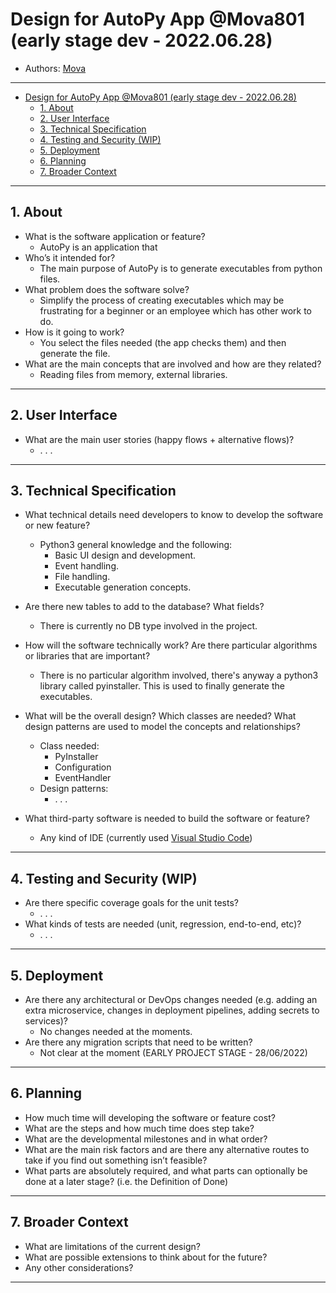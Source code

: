 # Design for AutoPy App @Mova801 (early stage dev - 2022.06.28)

- Authors: [Mova](https://github.com/Mova801)

___

- [Design for AutoPy App @Mova801 (early stage dev - 2022.06.28)](#design-for-autopy-app-mova801-early-stage-dev---20220628)
  - [1. About](#1-about)
  - [2. User Interface](#2-user-interface)
  - [3. Technical Specification](#3-technical-specification)
  - [4. Testing and Security (WIP)](#4-testing-and-security-wip)
  - [5. Deployment](#5-deployment)
  - [6. Planning](#6-planning)
  - [7. Broader Context](#7-broader-context)

___

## 1. About

- What is the software application or feature?
  - AutoPy is an application that
- Who’s it intended for?
  - The main purpose of AutoPy is to generate executables from python files.
- What problem does the software solve?
  - Simplify the process of creating executables which may be frustrating for a beginner or an employee which has other work to do.
- How is it going to work?
  - You select the files needed (the app checks them) and then generate the file.
- What are the main concepts that are involved and how are they related?
  - Reading files from memory, external libraries.
  
___

## 2. User Interface

- What are the main user stories (happy flows + alternative flows)?
  - . . .

___

## 3. Technical Specification

- What technical details need developers to know to develop the software or new feature?
  - Python3 general knowledge and the following:
    - Basic UI design and development.
    - Event handling.
    - File handling.
    - Executable generation concepts.
- Are there new tables to add to the database? What fields?
  - There is currently no DB type involved in the project.
- How will the software technically work? Are there particular algorithms or libraries that are important?
  - There is no particular algorithm involved, there's anyway a python3 library called pyinstaller. This is used to finally generate the executables.
  
- What will be the overall design? Which classes are needed? What design patterns are used to
model the concepts and relationships?
  - Class needed:
    - PyInstaller
    - Configuration
    - EventHandler
  - Design patterns:
    - . . .
- What third-party software is needed to build the software or feature?
  - Any kind of IDE (currently used [Visual Studio Code](https://code.visualstudio.com))

___

## 4. Testing and Security (WIP)

- Are there specific coverage goals for the unit tests?
  - . . .
- What kinds of tests are needed (unit, regression, end-to-end, etc)?
  - . . .

___

## 5. Deployment

- Are there any architectural or DevOps changes needed (e.g. adding an extra microservice,
changes in deployment pipelines, adding secrets to services)?
  - No changes needed at the moments.
- Are there any migration scripts that need to be written?
  - Not clear at the moment (EARLY PROJECT STAGE - 28/06/2022)

___

## 6. Planning

- How much time will developing the software or feature cost?
- What are the steps and how much time does step take?
- What are the developmental milestones and in what order?
- What are the main risk factors and are there any alternative routes to take if you find out
something isn’t feasible?
- What parts are absolutely required, and what parts can optionally be done at a later stage? (i.e. the Definition of Done)

___

## 7. Broader Context

- What are limitations of the current design?
- What are possible extensions to think about for the future?
- Any other considerations?

___
